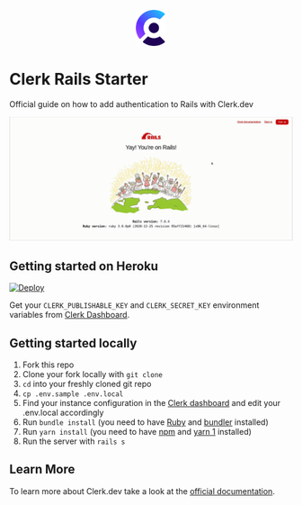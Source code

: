 <p align="center">
  <a href="https://www.clerk.dev/?utm_source=github&utm_medium=starter_repos&utm_campaign=rails_starter" target="_blank" align="center">
    <picture>
      <source media="(prefers-color-scheme: dark)" srcset="./docs/clerk-logo-light.png">
      <img src="./docs/clerk-logo-light.png" height="64">
    </picture>
  </a>
  <br />
</p>

# Clerk Rails Starter

Official guide on how to add authentication to Rails with Clerk.dev

![Sign up with Clerk.dev](/sign_up.gif)

## Getting started on Heroku

[![Deploy](https://www.herokucdn.com/deploy/button.svg)](https://heroku.com/deploy?template=https://github.com/clerkinc/clerk-rails-starter)

Get your `CLERK_PUBLISHABLE_KEY` and `CLERK_SECRET_KEY` environment variables from [Clerk Dashboard](https://dashboard.clerk.dev).

## Getting started locally

1. Fork this repo
2. Clone your fork locally with `git clone`
3. `cd` into your freshly cloned git repo
4. `cp .env.sample .env.local`
5. Find your instance configuration in the [Clerk
   dashboard](https://dashboard.clerk.dev/) and edit your .env.local accordingly
6. Run `bundle install` (you need to have [Ruby](https://www.ruby-lang.org/en/documentation/installation/) and [bundler](https://bundler.io/) installed)
7. Run `yarn install` (you need to have [npm](https://docs.npmjs.com/downloading-and-installing-node-js-and-npm) and
   [yarn 1](https://classic.yarnpkg.com/en/docs/install) installed)
8. Run the server with `rails s`

## Learn More

To learn more about Clerk.dev take a look at the [official documentation](https://docs.clerk.dev/).
